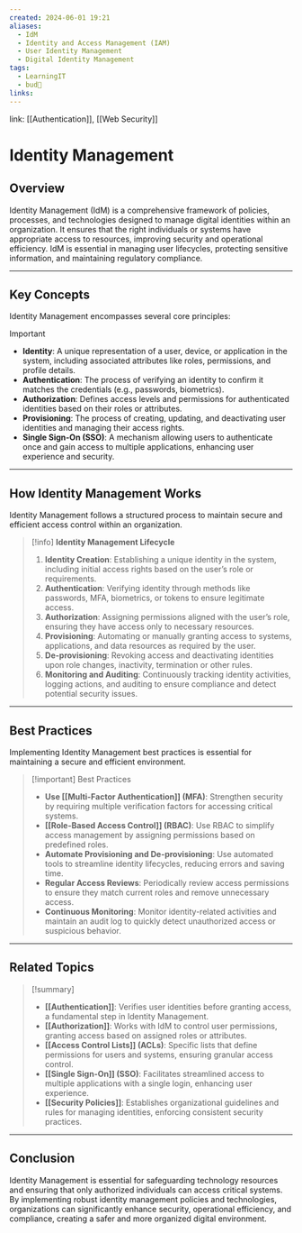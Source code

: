 ```yaml
---
created: 2024-06-01 19:21
aliases:
  - IdM
  - Identity and Access Management (IAM)
  - User Identity Management
  - Digital Identity Management
tags:
  - LearningIT
  - bud🌿
links:
---
```


link: [[Authentication]], [[Web Security]]

# Identity Management

## Overview

Identity Management (IdM) is a comprehensive framework of policies, processes, and technologies designed to manage digital identities within an organization. It ensures that the right individuals or systems have appropriate access to resources, improving security and operational efficiency. IdM is essential in managing user lifecycles, protecting sensitive information, and maintaining regulatory compliance.

---

## Key Concepts

Identity Management encompasses several core principles:

> [!important]
> 
> - **Identity**: A unique representation of a user, device, or application in the system, including associated attributes like roles, permissions, and profile details.
> - **Authentication**: The process of verifying an identity to confirm it matches the credentials (e.g., passwords, biometrics).
> - **Authorization**: Defines access levels and permissions for authenticated identities based on their roles or attributes.
> - **Provisioning**: The process of creating, updating, and deactivating user identities and managing their access rights.
> - **Single Sign-On (SSO)**: A mechanism allowing users to authenticate once and gain access to multiple applications, enhancing user experience and security.

---

## How Identity Management Works

Identity Management follows a structured process to maintain secure and efficient access control within an organization.

> [!info] **Identity Management Lifecycle**
> 
> 1. **Identity Creation**: Establishing a unique identity in the system, including initial access rights based on the user’s role or requirements.
> 2. **Authentication**: Verifying identity through methods like passwords, MFA, biometrics, or tokens to ensure legitimate access.
> 3. **Authorization**: Assigning permissions aligned with the user’s role, ensuring they have access only to necessary resources.
> 4. **Provisioning**: Automating or manually granting access to systems, applications, and data resources as required by the user.
> 5. **De-provisioning**: Revoking access and deactivating identities upon role changes, inactivity,  termination or other rules.
> 6. **Monitoring and Auditing**: Continuously tracking identity activities, logging actions, and auditing to ensure compliance and detect potential security issues.

---

## Best Practices

Implementing Identity Management best practices is essential for maintaining a secure and efficient environment.

> [!important] Best Practices
> 
> - **Use [[Multi-Factor Authentication]] (MFA)**: Strengthen security by requiring multiple verification factors for accessing critical systems.
> - **[[Role-Based Access Control]] (RBAC)**: Use RBAC to simplify access management by assigning permissions based on predefined roles.
> - **Automate Provisioning and De-provisioning**: Use automated tools to streamline identity lifecycles, reducing errors and saving time.
> - **Regular Access Reviews**: Periodically review access permissions to ensure they match current roles and remove unnecessary access.
> - **Continuous Monitoring**: Monitor identity-related activities and maintain an audit log to quickly detect unauthorized access or suspicious behavior.

---

## Related Topics

> [!summary]
> 
> - **[[Authentication]]**: Verifies user identities before granting access, a fundamental step in Identity Management.
> - **[[Authorization]]**: Works with IdM to control user permissions, granting access based on assigned roles or attributes.
> - **[[Access Control Lists]] (ACLs)**: Specific lists that define permissions for users and systems, ensuring granular access control.
> - **[[Single Sign-On]] (SSO)**: Facilitates streamlined access to multiple applications with a single login, enhancing user experience.
> - **[[Security Policies]]**: Establishes organizational guidelines and rules for managing identities, enforcing consistent security practices.

---

## Conclusion

Identity Management is essential for safeguarding technology resources and ensuring that only authorized individuals can access critical systems. By implementing robust identity management policies and technologies, organizations can significantly enhance security, operational efficiency, and compliance, creating a safer and more organized digital environment.